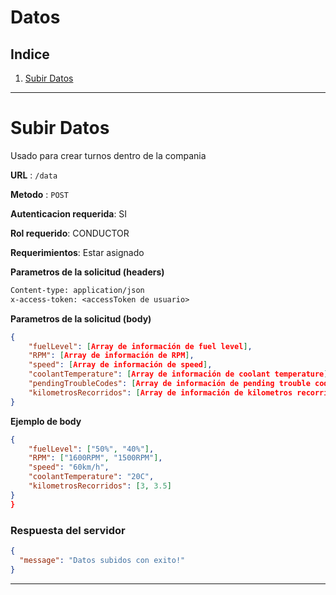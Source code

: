 # **Datos**
## **Indice**

1. [Subir Datos](#Subir-Datos)

---
# Subir Datos
Usado para crear turnos dentro de la compania

**URL** : `/data`

**Metodo** : `POST`

**Autenticacion requerida**: SI

**Rol requerido**: CONDUCTOR

**Requerimientos**: Estar asignado

**Parametros de la solicitud (headers)**

```txt
Content-type: application/json
x-access-token: <accessToken de usuario>
```

**Parametros de la solicitud (body)**

```json
{
    "fuelLevel": [Array de información de fuel level],
	"RPM": [Array de información de RPM],
	"speed": [Array de información de speed],
	"coolantTemperature": [Array de información de coolant temperature],
    "pendingTroubleCodes": [Array de información de pending trouble codes] (Puede no haber),
	"kilometrosRecorridos": [Array de información de kilometros recorridos]
}
```

**Ejemplo de body**

```json
{
	"fuelLevel": ["50%", "40%"],
	"RPM": ["1600RPM", "1500RPM"],
	"speed": "60km/h",
	"coolantTemperature": "20C",
	"kilometrosRecorridos": [3, 3.5]
}
}
```

### Respuesta del servidor

```json
{
  "message": "Datos subidos con exito!"
}
```
---